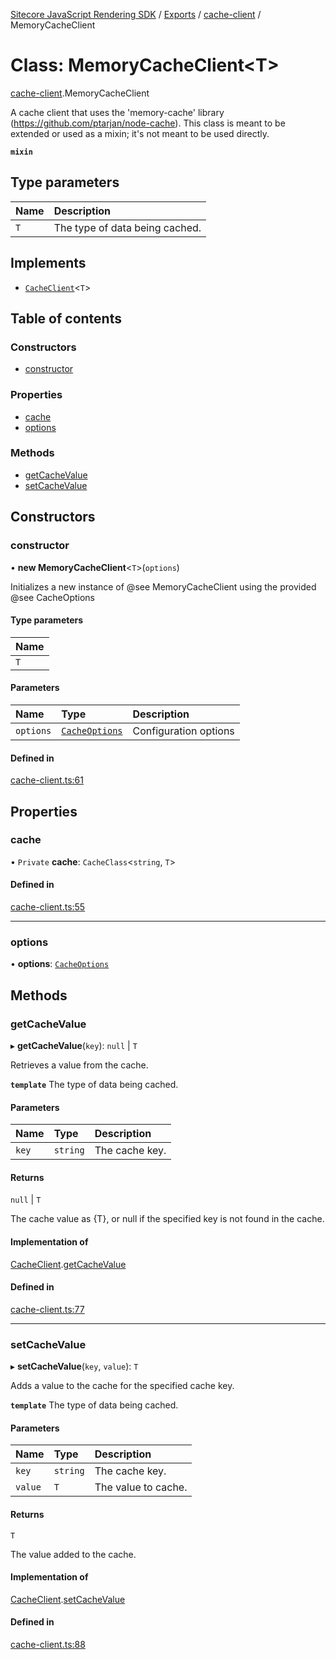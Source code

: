 [Sitecore JavaScript Rendering SDK](../README.md) / [Exports](../modules.md) / [cache-client](../modules/cache_client.md) / MemoryCacheClient

# Class: MemoryCacheClient<T\>

[cache-client](../modules/cache_client.md).MemoryCacheClient

A cache client that uses the 'memory-cache' library (https://github.com/ptarjan/node-cache).
This class is meant to be extended or used as a mixin; it's not meant to be used directly.

**`mixin`**

## Type parameters

| Name | Description |
| :------ | :------ |
| `T` | The type of data being cached. |

## Implements

- [`CacheClient`](../interfaces/cache_client.CacheClient.md)<`T`\>

## Table of contents

### Constructors

- [constructor](cache_client.MemoryCacheClient.md#constructor)

### Properties

- [cache](cache_client.MemoryCacheClient.md#cache)
- [options](cache_client.MemoryCacheClient.md#options)

### Methods

- [getCacheValue](cache_client.MemoryCacheClient.md#getcachevalue)
- [setCacheValue](cache_client.MemoryCacheClient.md#setcachevalue)

## Constructors

### constructor

• **new MemoryCacheClient**<`T`\>(`options`)

Initializes a new instance of @see MemoryCacheClient using the provided @see CacheOptions

#### Type parameters

| Name |
| :------ |
| `T` |

#### Parameters

| Name | Type | Description |
| :------ | :------ | :------ |
| `options` | [`CacheOptions`](../interfaces/cache_client.CacheOptions.md) | Configuration options |

#### Defined in

[cache-client.ts:61](https://github.com/Sitecore/jss/blob/bd756fd2/packages/sitecore-jss/src/cache-client.ts#L61)

## Properties

### cache

• `Private` **cache**: `CacheClass`<`string`, `T`\>

#### Defined in

[cache-client.ts:55](https://github.com/Sitecore/jss/blob/bd756fd2/packages/sitecore-jss/src/cache-client.ts#L55)

___

### options

• **options**: [`CacheOptions`](../interfaces/cache_client.CacheOptions.md)

## Methods

### getCacheValue

▸ **getCacheValue**(`key`): ``null`` \| `T`

Retrieves a value from the cache.

**`template`** The type of data being cached.

#### Parameters

| Name | Type | Description |
| :------ | :------ | :------ |
| `key` | `string` | The cache key. |

#### Returns

``null`` \| `T`

The cache value as {T}, or null if the specified key is not found in the cache.

#### Implementation of

[CacheClient](../interfaces/cache_client.CacheClient.md).[getCacheValue](../interfaces/cache_client.CacheClient.md#getcachevalue)

#### Defined in

[cache-client.ts:77](https://github.com/Sitecore/jss/blob/bd756fd2/packages/sitecore-jss/src/cache-client.ts#L77)

___

### setCacheValue

▸ **setCacheValue**(`key`, `value`): `T`

Adds a value to the cache for the specified cache key.

**`template`** The type of data being cached.

#### Parameters

| Name | Type | Description |
| :------ | :------ | :------ |
| `key` | `string` | The cache key. |
| `value` | `T` | The value to cache. |

#### Returns

`T`

The value added to the cache.

#### Implementation of

[CacheClient](../interfaces/cache_client.CacheClient.md).[setCacheValue](../interfaces/cache_client.CacheClient.md#setcachevalue)

#### Defined in

[cache-client.ts:88](https://github.com/Sitecore/jss/blob/bd756fd2/packages/sitecore-jss/src/cache-client.ts#L88)
